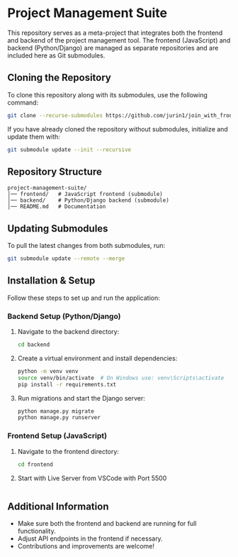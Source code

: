 # Project Management Suite

This repository serves as a meta-project that integrates both the frontend and backend of the project management tool. The frontend (JavaScript) and backend (Python/Django) are managed as separate repositories and are included here as Git submodules.

## Cloning the Repository

To clone this repository along with its submodules, use the following command:

```sh
git clone --recurse-submodules https://github.com/jurin1/join_with_frontend_backend.git
```

If you have already cloned the repository without submodules, initialize and update them with:

```sh
git submodule update --init --recursive
```

## Repository Structure

```
project-management-suite/
│── frontend/   # JavaScript frontend (submodule)
│── backend/    # Python/Django backend (submodule)
│── README.md   # Documentation
```

## Updating Submodules

To pull the latest changes from both submodules, run:

```sh
git submodule update --remote --merge
```

## Installation & Setup

Follow these steps to set up and run the application:

### Backend Setup (Python/Django)

1. Navigate to the backend directory:
   ```sh
   cd backend
   ```
2. Create a virtual environment and install dependencies:
   ```sh
   python -m venv venv
   source venv/bin/activate  # On Windows use: venv\Scripts\activate
   pip install -r requirements.txt
   ```
3. Run migrations and start the Django server:
   ```sh
   python manage.py migrate
   python manage.py runserver
   ```

### Frontend Setup (JavaScript)

1. Navigate to the frontend directory:
   ```sh
   cd frontend
   ```
2. Start with Live Server from VSCode with Port 5500
   ```

## Additional Information

- Make sure both the frontend and backend are running for full functionality.
- Adjust API endpoints in the frontend if necessary.
- Contributions and improvements are welcome!



